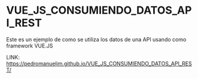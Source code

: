# VUE_JS_CONSUMIENDO_DATOS_API_REST
Este es un ejemplo de como se utiliza los datos de una API usando como framework VUE.JS



LINK: https://pedromanueljm.github.io/VUE_JS_CONSUMIENDO_DATOS_API_REST/
